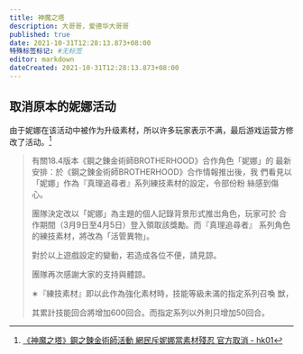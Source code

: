 ```yaml
---
title: 神魔之塔
description: 大哥哥，爱德华大哥哥
published: true
date: 2021-10-31T12:28:13.873+08:00
特殊标签标记: #无标签
editor: markdown
dateCreated: 2021-10-31T12:28:13.873+08:00
---
```


## 取消原本的妮娜活动

由于妮娜在该活动中被作为升级素材，所以许多玩家表示不满，最后游戏运营方修改了活动。[^444676]

> 有關18.4版本《鋼之錬金術師BROTHERHOOD》合作角色「妮娜」的 最新安排：於《鋼之錬金術師BROTHERHOOD》合作情報推出後，我 們看見以「妮娜」作為『真理追尋者』系列練技素材的設定，令部份粉 絲感到傷心。
>
> 團隊決定改以「妮娜」為主題的個人記錄背景形式推岀角色，玩家可於 合作期間（3月9日至4月5日）登入領取該獎勵。而『真理追尋者』 系列角色的練技素材，將改為「活管異物」。
>
> 對於以上遊戲設定的變動，若造成各位不便，請見諒。
>
> 團隊再次感謝大家的支持與體諒。
>
> ∗『練技素材』即以此作為強化素材時，技能等級未滿的指定系列召喚 獣，
>
> 其累計技能回合將增加600回合。而指定系列以外則只增加50回合。

[^444676]: [《神魔之塔》鋼之鍊金術師活動 網民斥妮娜當素材殘忍 官方取消 - hk01](https://web.archive.org/web/20210805172626/https://www.hk01.com/遊戲動漫/444676/大哥哥-神魔之塔-鋼鍊活動-網民斥妮娜當素材殘忍官方取消)
